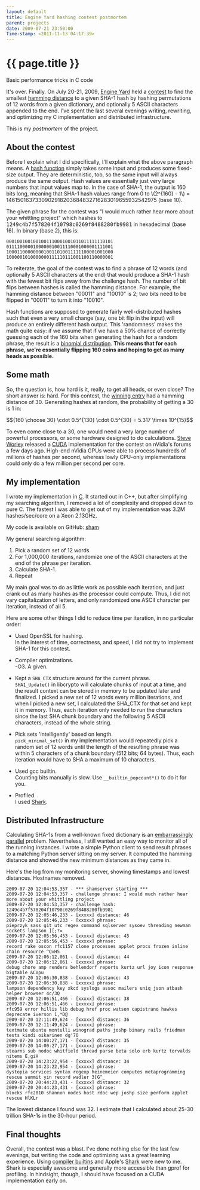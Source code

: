 ```yaml
---
layout: default
title: Engine Yard hashing contest postmortem
parent: projects
date: 2009-07-21 23:50:00
Time-stamp: <2011-11-13 04:17:39>
---
```


# {{ page.title }}

<div class="subtitle meta">Basic performance tricks in C code</div>

It's over. Finally. On July 20-21, 2009, <a href="http://engineyard.com"
target="_blank">Engine Yard</a> held a <a
href="http://www.engineyard.com/blog/2009/programming-contest-win-iphone-3gs-2k-cloud-credit/"
target="_blank">contest</a> to find the smallest <a
href="http://en.wikipedia.org/wiki/Hamming_distance" target="_blank">hamming
distance</a> to a given SHA-1 hash by hashing permutations of 12 words from a
given dictionary, and optionally 5 ASCII characters appended to the end. I've
spent the last several evenings writing, rewriting, and optimizing my C
implementation and distributed infrastructure.

This is my _postmortem_ of the project.

## About the contest

Before I explain what I did specifically, I'll explain what the above paragraph
means. A <a href="http://en.wikipedia.org/wiki/Cryptographic_hash_function"
target="_blank">hash function</a> simply takes some input and produces some
fixed-size output. They are deterministic, too, so the same input will always
produce the same output. Hash values are essentially just very large numbers
that input values map to. In the case of SHA-1, the output is 160 bits long,
meaning that SHA-1 hash values range from 0 to \\(2^{160} - 1\\) =
1461501637330902918203684832716283019655932542975 (base 10).

The given phrase for the contest was "I would much rather hear more about
your whittling project" which hashes to
<tt>1249c4b7f578204f10798c0269f8488280fb9981</tt> in hexadecimal (base 16). In
binary (base 2), this is:

    0001001001001001110001001011011111110101
    0111100000100000010011110001000001111001
    1000110000000010011010011111100001001000
    1000001010000000111110111001100110000001

To reiterate, the goal of the contest was to find a phrase of 12 words (and
optionally 5 ASCII characters at the end) that would produce a SHA-1 hash with
the fewest bit flips away from the challenge hash. The number of bit flips
between hashes is called the hamming distance. For example, the hamming
distance between "00011" and "10010" is 2; two bits need to be flipped in
"00011" to turn it into "10010".

Hash functions are supposed to generate fairly well-distributed hashes such
that even a very small change (say, one bit flip in the input) will produce an
entirely different hash output. This 'randomness' makes the math quite easy: if
we assume that if we have a 50% chance of correctly guessing each of the 160
bits when generating the hash for a random phrase, the result is a <a
href="http://en.wikipedia.org/wiki/Binomial_distribution"
target="_blank">binomial distribution</a>. **This means that for each phrase,
we're essentially flipping 160 coins and hoping to get as many heads as
possible.**

## Some math

So, the question is, how hard is it, really, to get all heads, or even close?
The short answer is: hard. For this contest, the <a
href="http://twitter.com/CodingCrypto/status/2768436494" target="_top">winning
entry</a> had a hamming distance of 30. Generating hashes at random, the
probability of getting a 30 is 1 in:

<div>
$${160 \choose 30} \cdot 0.5^{130} \cdot 0.5^{30} = 5.317 \times 10^{15}$$
</div>

To even come close to a 30, one would need a very large number of powerful
processors, or some hardware designed to do calculations. <a
href="http://twitter.com/spworley">Steve Worley</a> released a <a
href="http://nvidia.com/cuda" target="_top">CUDA</a> implementation for the
contest on nVidia's forums a few days ago. High-end nVidia GPUs were able to
process hundreds of millions of hashes per second, whereas lowly CPU-only
implementations could only do a few million per second per core.

## My implementation

I wrote my implementation in <a
href="http://en.wikipedia.org/wiki/C_%28programming_language%29"
target="_top">C</a>. It started out in C++, but after simplifying my searching
algorithm, I removed a lot of complexity and dropped down to pure C. The
fastest I was able to get out of my implementation was 3.2M hashes/sec/core on
a Xeon 2.13GHz.

My code is available on GitHub: [sham](https://github.com/msparks/sham)

My general searching algorithm:

1. Pick a random set of 12 words
2. For 1,000,000 iterations, randomize one of the ASCII characters at the end
   of the phrase per iteration.
3. Calculate SHA-1.
4. Repeat

My main goal was to do as little work as possible each iteration, and just
crank out as many hashes as the processor could compute. Thus, I did not vary
capitalization of letters, and only randomized one ASCII character per
iteration, instead of all 5.

Here are some other things I did to reduce time per iteration, in no particular
order:

* Used OpenSSL for hashing.  
  In the interest of time, correctness, and speed, I did not try to implement
  SHA-1 for this contest.

* Compiler optimizations.  
  -O3. A given.

* Kept a `SHA_CTX` structure around for the current phrase.  
  `SHA1_Update()` in
  libcrypto will calculate chunks of input at a time, and the result context
  can be stored in memory to be updated later and finalized. I picked a new set
  of 12 words every million iterations, and when I picked a new set, I
  calculated the SHA_CTX for that set and kept it in memory. Thus, each
  iteration only needed to run the characters since the last SHA chunk boundary
  and the following 5 ASCII characters, instead of the whole string.

* Pick sets 'intelligently' based on length.  
  `pick_minimal_set()` in my implementation would repeatedly pick a random set
  of 12 words until the length of the resulting phrase was within 5 characters
  of a chunk boundary (512 bits; 64 bytes). Thus, each iteration would have to
  SHA a maximum of 10 characters.

* Used gcc builtin.  
  Counting bits manually is slow. Use `__builtin_popcount*()` to do it for you.

* Profiled.  
  I used <a
  href="http://developer.apple.com/tools/shark_optimize.html">Shark</a>.

## Distributed Infrastructure

Calculating SHA-1s from a well-known fixed dictionary is an
[embarrassingly parallel] problem. Nevertheless, I still wanted an easy way to
monitor all of the running instances. I wrote a simple Python client to send
result phrases to a matching Python server sitting on my server. It computed
the hamming distance and showed the new minimum distances as they came in.

Here's the log from my monitoring server, showing timestamps and lowest
distances. Hostnames removed.

    2009-07-20 12:04:53,357 - *** shamserver starting ***
    2009-07-20 12:04:53,357 - challenge phrase: I would much rather hear more about your whittling project
    2009-07-20 12:04:53,357 - challenge hash: 1249c4b7f578204f10798c0269f8488280fb9981
    2009-07-20 12:05:46,233 - [xxxxx] distance: 46
    2009-07-20 12:05:46,233 - [xxxxx] phrase:
    pieprzyk sass git utc regex command sqlserver sysoev threading newman sockets lampson ][;?=
    2009-07-20 12:05:56,453 - [xxxxx] distance: 45
    2009-07-20 12:05:56,453 - [xxxxx] phrase:
    record rake oscon rfc1157 clone processes applet procs frozen inline chain resource ^QvH5
    2009-07-20 12:06:12,061 - [xxxxx] distance: 44
    2009-07-20 12:06:12,061 - [xxxxx] phrase:
    debug chore amp renders behlendorf reports kurtz url joy icon response bigtable &CVpu
    2009-07-20 12:06:30,838 - [xxxxx] distance: 43
    2009-07-20 12:06:30,838 - [xxxxx] phrase:
    lampson dependency key xkcd syslogs assoc mailers uniq json atbash helper browser 4c/3Q
    2009-07-20 12:06:51,466 - [xxxxx] distance: 38
    2009-07-20 12:06:51,466 - [xxxxx] phrase:
    rfc959 error hillis lib debug href proc watson capistrano hawkes deprecate iverson 1,*D@
    2009-07-20 12:11:49,624 - [xxxxx] distance: 36
    2009-07-20 12:11:49,624 - [xxxxx] phrase:
    textmate ubuntu montulli winograd paths joshp binary rails friedman tests kindi oikarinen dg'7O
    2009-07-20 14:00:27,171 - [xxxxx] distance: 35
    2009-07-20 14:00:27,171 - [xxxxx] phrase:
    stearns sub nodoc whitfield thread parse beta solo erb kurtz torvalds nitems E,giH
    2009-07-20 14:23:22,954 - [xxxxx] distance: 34
    2009-07-20 14:23:22,954 - [xxxxx] phrase:
    dystopia services syntax regexp heinemeier computes metaprogramming rescue summit yin record wadler 3[G^_
    2009-07-20 20:44:23,431 - [xxxxx] distance: 32
    2009-07-20 20:44:23,431 - [xxxxx] phrase:
    blocks rfc2810 shannon nodes host rdoc wep joshp size perform applet rescue HlKLr

The lowest distance I found was 32. I estimate that I calculated about 25-30
trillion SHA-1s in the 30-hour period.

## Final thoughts

Overall, the contest was a blast. I've done nothing else for the last few
evenings, but writing the code and optimizing was a great learning
experience. Using [compiler builtins] and Apple's [Shark] were new to me. Shark
is especially awesome and generally more accessible than gprof for profiling.
In hindsight, though, I should have focused on a CUDA implementation early on.

[embarrassingly parallel]: http://en.wikipedia.org/wiki/Embarrassingly_parallel
[compiler builtins]: http://developer.apple.com/documentation/developertools/gcc-4.0.1/gcc/Other-Builtins.html
[Shark]: http://developer.apple.com/tools/shark_optimize.html
